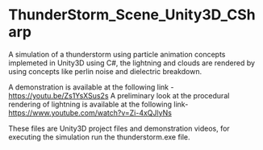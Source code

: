 # ThunderStorm_Scene_Unity3D_CSharp
A simulation of a thunderstorm using particle animation concepts implemeted in Unity3D using C#, the lightning and clouds are rendered by using concepts like perlin noise and dielectric breakdown.

A demonstration is available at the following link -
https://youtu.be/Zs1YsXSus2s
A preliminary look at the procedural rendering of lightning is available at the following link-
https://www.youtube.com/watch?v=Zi-4xQJlyNs

These files are Unity3D project files and demonstration videos, for executing the simulation run the thunderstorm.exe file.
